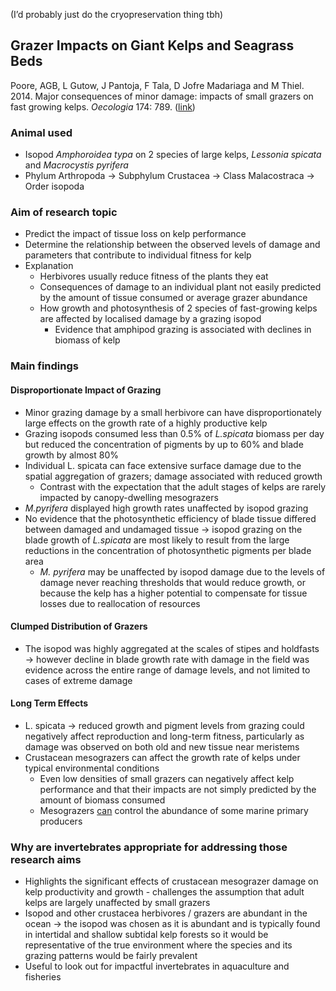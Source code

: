 (I’d probably just do the cryopreservation thing tbh)
## Grazer Impacts on Giant Kelps and Seagrass Beds
Poore, AGB, L Gutow, J Pantoja, F Tala, D Jofre Madariaga and M Thiel. 2014. Major consequences of minor damage: impacts of small grazers on fast growing kelps. _Oecologia_ 174: 789. ([link](http://link.springer.com/article/10.1007%2Fs00442-013-2795-4))
### Animal used
- Isopod *Amphoroidea typa* on 2 species of large kelps, *Lessonia spicata* and *Macrocystis pyrifera*
- Phylum Arthropoda → Subphylum Crustacea → Class Malacostraca → Order isopoda
### Aim of research topic
- Predict the impact of tissue loss on kelp performance
- Determine the relationship between the observed levels of damage and parameters that contribute to individual fitness for kelp
- Explanation
	- Herbivores usually reduce fitness of the plants they eat
	- Consequences of damage to an individual plant not easily predicted by the amount of tissue consumed or average grazer abundance
	- How growth and photosynthesis of 2 species of fast-growing kelps are affected by localised damage by a grazing isopod
		- Evidence that amphipod grazing is associated with declines in biomass of kelp
### Main findings
#### Disproportionate Impact of Grazing
- Minor grazing damage by a small herbivore can have disproportionately large effects on the growth rate of a highly productive kelp
- Grazing isopods consumed less than 0.5% of *L.spicata* biomass per day but reduced the concentration of pigments by up to 60% and blade growth by almost 80%
- Individual L. spicata can face extensive surface damage due to the spatial aggregation of grazers; damage associated with reduced growth
	- Contrast with the expectation that the adult stages of kelps are rarely impacted by canopy-dwelling mesograzers
- *M.pyrifera* displayed high growth rates unaffected by isopod grazing
- No evidence that the photosynthetic efficiency of blade tissue differed between damaged and undamaged tissue → isopod grazing on the blade growth of *L.spicata* are most likely to result from the large reductions in the concentration of photosynthetic pigments per blade area
	- *M. pyrifera* may be unaffected by isopod damage due to the levels of damage never reaching thresholds that would reduce growth, or because the kelp has a higher potential to compensate for tissue losses due to reallocation of resources
#### Clumped Distribution of Grazers
- The isopod was highly aggregated at the scales of stipes and holdfasts → however decline in blade growth rate with damage in the field was evidence across the entire range of damage levels, and not limited to cases of extreme damage
#### Long Term Effects
- L. spicata → reduced growth and pigment levels from grazing could negatively affect reproduction and long-term fitness, particularly as damage was observed on both old and new tissue near meristems
- Crustacean mesograzers can affect the growth rate of kelps under typical environmental conditions
	- Even low densities of small grazers can negatively affect kelp performance and that their impacts are not simply predicted by the amount of biomass consumed
	- Mesograzers <u>can</u> control the abundance of some marine primary producers

### Why are invertebrates appropriate for addressing those research aims
- Highlights the significant effects of crustacean mesograzer damage on kelp productivity and growth - challenges the assumption that adult kelps are largely unaffected by small grazers
- Isopod and other crustacea herbivores / grazers are abundant in the ocean → the isopod was chosen as it is abundant and is typically found in intertidal and shallow subtidal kelp forests so it would be representative of the true environment where the species and its grazing patterns would be fairly prevalent
- Useful to look out for impactful invertebrates in aquaculture and fisheries
